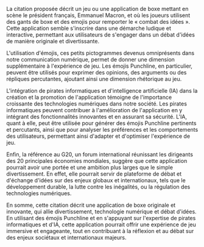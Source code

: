 La citation proposée décrit un jeu ou une application de boxe mettant en scène le président français, Emmanuel Macron, et où les joueurs utilisent des gants de boxe et des emojis pour remporter le « combat des idées ». Cette application semble s'inscrire dans une démarche ludique et interactive, permettant aux utilisateurs de s'engager dans un débat d'idées de manière originale et divertissante.

L'utilisation d'émojis, ces petits pictogrammes devenus omniprésents dans notre communication numérique, permet de donner une dimension supplémentaire à l'expérience de jeu. Les émojis Punchline, en particulier, peuvent être utilisés pour exprimer des opinions, des arguments ou des répliques percutantes, ajoutant ainsi une dimension rhétorique au jeu.

L'intégration de pirates informatiques et d'intelligence artificielle (IA) dans la création et la promotion de l'application témoigne de l'importance croissante des technologies numériques dans notre société. Les pirates informatiques peuvent contribuer à l'amélioration de l'application en y intégrant des fonctionnalités innovantes et en assurant sa sécurité. L'IA, quant à elle, peut être utilisée pour générer des émojis Punchline pertinents et percutants, ainsi que pour analyser les préférences et les comportements des utilisateurs, permettant ainsi d'adapter et d'optimiser l'expérience de jeu.

Enfin, la référence au G20, un forum international réunissant les dirigeants des 20 principales économies mondiales, suggère que cette application pourrait avoir une portée et une ambition plus larges que le simple divertissement. En effet, elle pourrait servir de plateforme de débat et d'échange d'idées sur des enjeux globaux et internationaux, tels que le développement durable, la lutte contre les inégalités, ou la régulation des technologies numériques.

En somme, cette citation décrit une application de boxe originale et innovante, qui allie divertissement, technologie numérique et débat d'idées. En utilisant des émojis Punchline et en s'appuyant sur l'expertise de pirates informatiques et d'IA, cette application pourrait offrir une expérience de jeu immersive et engageante, tout en contribuant à la réflexion et au débat sur des enjeux sociétaux et internationaux majeurs.